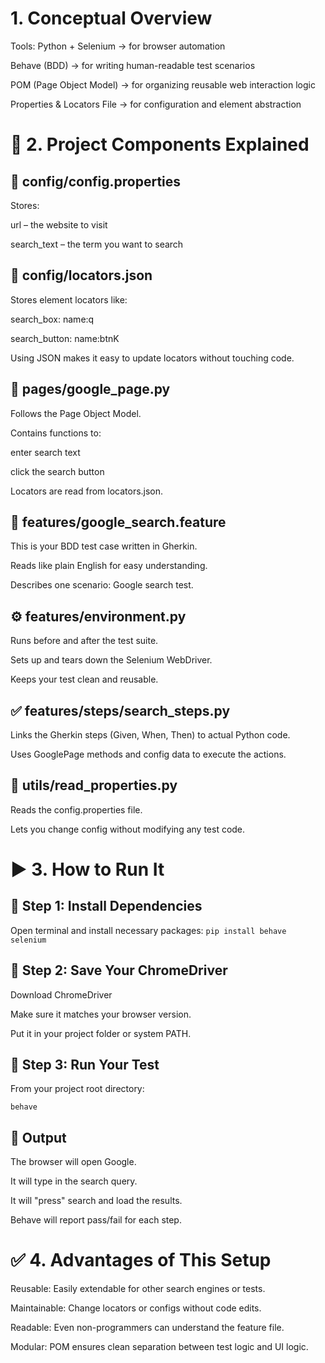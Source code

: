 # 1. Conceptual Overview
Tools:
Python + Selenium → for browser automation

Behave (BDD) → for writing human-readable test scenarios

POM (Page Object Model) → for organizing reusable web interaction logic

Properties & Locators File → for configuration and element abstraction

# 📁 2. Project Components Explained
## 🔧 config/config.properties
Stores:

url – the website to visit

search_text – the term you want to search

## 📑 config/locators.json
Stores element locators like:

search_box: name:q

search_button: name:btnK

Using JSON makes it easy to update locators without touching code.

## 🧠 pages/google_page.py
Follows the Page Object Model.

Contains functions to:

enter search text

click the search button

Locators are read from locators.json.

## 🧪 features/google_search.feature
This is your BDD test case written in Gherkin.

Reads like plain English for easy understanding.

Describes one scenario: Google search test.

## ⚙️ features/environment.py
Runs before and after the test suite.

Sets up and tears down the Selenium WebDriver.

Keeps your test clean and reusable.

## ✅ features/steps/search_steps.py
Links the Gherkin steps (Given, When, Then) to actual Python code.

Uses GooglePage methods and config data to execute the actions.

## 🧰 utils/read_properties.py
Reads the config.properties file.

Lets you change config without modifying any test code.

# ▶️ 3. How to Run It
## 🔹 Step 1: Install Dependencies
Open terminal and install necessary packages:
``
pip install behave selenium
``
## 🔹 Step 2: Save Your ChromeDriver
Download ChromeDriver

Make sure it matches your browser version.

Put it in your project folder or system PATH.

## 🔹 Step 3: Run Your Test
From your project root directory:

``
behave
``
## 🔹 Output
The browser will open Google.

It will type in the search query.

It will "press" search and load the results.

Behave will report pass/fail for each step.

# ✅ 4. Advantages of This Setup
Reusable: Easily extendable for other search engines or tests.

Maintainable: Change locators or configs without code edits.

Readable: Even non-programmers can understand the feature file.

Modular: POM ensures clean separation between test logic and UI logic.
